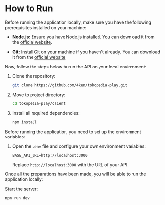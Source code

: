 # How to Run

Before running the application locally, make sure you have the following prerequisites installed on your machine:

- **Node.js:** Ensure you have Node.js installed. You can download it from the [official website](https://nodejs.org/en/download).

- **Git:** Install Git on your machine if you haven't already. You can download it from the [official website](https://git-scm.com/downloads).

Now, follow the steps below to run the API on your local environment:

1. Clone the repository:

   ```bash
   git clone https://github.com/4ken/tokopedia-play.git
   ```

2. Move to project directory:

   ```bash
   cd tokopedia-play/client
   ```

3. Install all required dependencies:

   ```bash
   npm install
   ```

Before running the application, you need to set up the environment variables:

1. Open the `.env` file and configure your own environment variables:

   ```
   BASE_API_URL=http://localhost:3000
   ```

   Replace `http://localhost:3000` with the URL of your API.

Once all the preparations have been made, you will be able to run the application locally:

Start the server:

```bash
npm run dev
```
